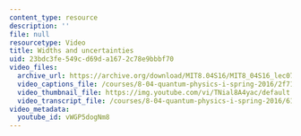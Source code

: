 ```yaml
---
content_type: resource
description: ''
file: null
resourcetype: Video
title: Widths and uncertainties
uid: 23bdc3fe-549c-d69d-a167-2c78e9bbbf70
video_files:
  archive_url: https://archive.org/download/MIT8.04S16/MIT8_04S16_lec07_s3_300k.mp4
  video_captions_file: /courses/8-04-quantum-physics-i-spring-2016/2f71591c5656537f9f74446d8ac45507_vWGP5dogNm8.vtt
  video_thumbnail_file: https://img.youtube.com/vi/TNial8A4yac/default.jpg
  video_transcript_file: /courses/8-04-quantum-physics-i-spring-2016/61056453c541a8a96b242dc088e7c7ae_vWGP5dogNm8.pdf
video_metadata:
  youtube_id: vWGP5dogNm8
---
```

